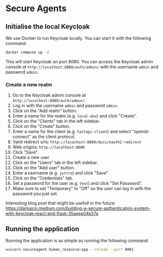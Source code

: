 # Secure Agents

## Initialise the local Keycloak 
We use Docker to run Keycloak locally. You can start it with the following command:

```bash
docker compose up -d
```
This will start Keycloak on port 8080. You can access the Keycloak admin console at `http://localhost:8080/auth/admin/` with the username `admin` and password `admin`.

### Create a new realm
1. Go to the Keycloak admin console at `http://localhost:8080/auth/admin/`.
2. Log in with the username `admin` and password `admin`.
3. Click on the "Add realm" button.
4. Enter a name for the realm (e.g. `local-dev`) and click "Create".
5. Click on the "Clients" tab in the left sidebar.
6. Click on the "Create" button.
7. Enter a name for the client (e.g. `fastapi-client`) and select "openid-connect" as the client protocol.
8. Valid redirect urls: `http://localhost:8000/docs/oauth2-redirect`
9. Web origins: `http://localhost:8000`
10. Click "Save".
11. Create a new user
12. Click on the "Users" tab in the left sidebar.
13. Click on the "Add user" button.
14. Enter a username (e.g. `jettro`) and click "Save".
15. Click on the "Credentials" tab.
16. Set a password for the user (e.g. `test`) and click "Set Password".
17. Make sure to set "Temporary" to "Off" so the user can log in with the password you just set.

Interesting blog post that might be usefull in the future:
https://darkaico.medium.com/building-a-secure-authentication-system-with-keycloak-react-and-flask-35aeee04e37a



## Running the application
Running the application is as simple as running the following command:

```bash
uvicorn secureagent.human_resource:app --reload --port 8001
```

